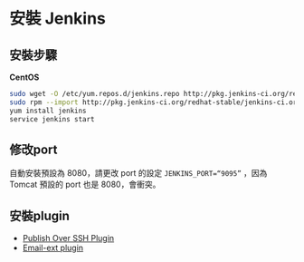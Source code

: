 # 安裝 Jenkins

## 安裝步驟

**CentOS**

```bash
sudo wget -O /etc/yum.repos.d/jenkins.repo http://pkg.jenkins-ci.org/redhat-stable/jenkins.repo
sudo rpm --import http://pkg.jenkins-ci.org/redhat-stable/jenkins-ci.org.key
yum install jenkins
service jenkins start
```
## 修改port
自動安裝預設為 8080，請更改 port 的設定 ```JENKINS_PORT=“9095”``` ，因為 Tomcat 預設的 port 也是 8080，會衝突。

## 安裝plugin

* [Publish Over SSH Plugin](https://wiki.jenkins-ci.org/display/JENKINS/Publish+Over+SSH+Plugin)
* [Email-ext plugin](https://wiki.jenkins-ci.org/display/JENKINS/Email-ext+plugin)
